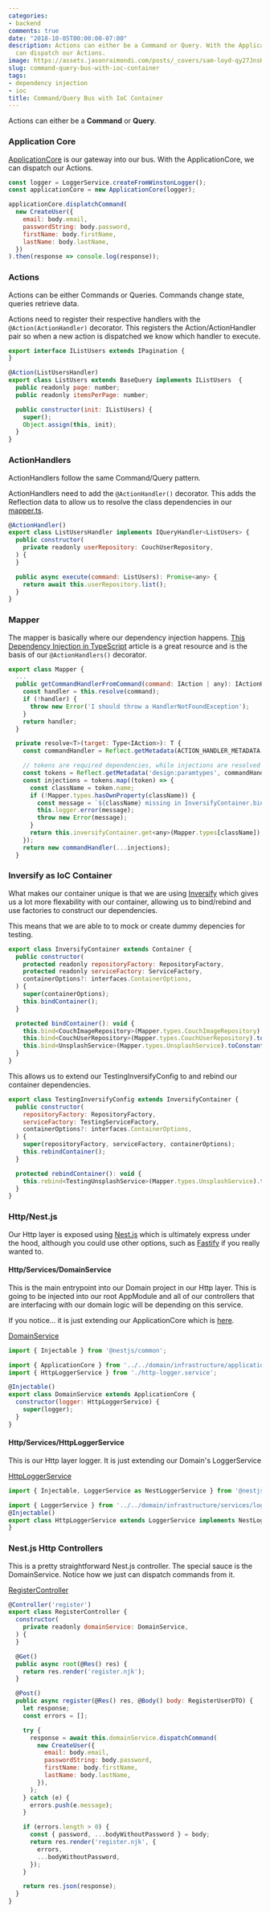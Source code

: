 ```yaml
---
categories:
- backend
comments: true
date: "2018-10-05T00:00:00-07:00"
description: Actions can either be a Command or Query. With the ApplicationCore, we
  can dispatch our Actions.
image: https://assets.jasonraimondi.com/posts/_covers/sam-loyd-qy27JnsH9sU-unsplash.jpg
slug: command-query-bus-with-ioc-container
tags:
- dependency injection
- ioc
title: Command/Query Bus with IoC Container
---
```


Actions can either be a **Command** or **Query**. 

### Application Core

[ApplicationCore](https://git.jasonraimondi.com/jason/posters-http/src/branch/master/src/domain/infrastructure/application.core.ts) is our gateway into our bus. With the ApplicationCore, we can dispatch our Actions.

```javascript
const logger = LoggerService.createFromWinstonLogger();
const applicationCore = new ApplicationCore(logger);

applicationCore.displatchCommand(
  new CreateUser({
    email: body.email,
    passwordString: body.password,
    firstName: body.firstName,
    lastName: body.lastName,
  })
).then(response => console.log(response));
```

### Actions

Actions can be either Commands or Queries. Commands change state, queries retrieve data.

Actions need to register their respective handlers with the `@Action(ActionHandler)` decorator. This registers the Action/ActionHandler pair so when a new action is dispatched we know which handler to execute.

```javascript
export interface IListUsers extends IPagination {
}

@Action(ListUsersHandler)
export class ListUsers extends BaseQuery implements IListUsers  {
  public readonly page: number;
  public readonly itemsPerPage: number;

  public constructor(init: IListUsers) {
    super();
    Object.assign(this, init);
  }
}

```

### ActionHandlers

ActionHandlers follow the same Command/Query pattern.

ActionHandlers need to add the `@ActionHandler()` decorator. This adds the Reflection data to allow us to resolve the class dependencies in our [mapper.ts](https://git.jasonraimondi.com/jason/posters-http/src/branch/master/src/domain/infrastructure/lib/bus/mapper.ts).

```javascript
@ActionHandler()
export class ListUsersHandler implements IQueryHandler<ListUsers> {
  public constructor(
    private readonly userRepository: CouchUserRepository,
  ) {
  }

  public async execute(command: ListUsers): Promise<any> {
    return await this.userRepository.list();
  }
}
```

### Mapper

The mapper is basically where our dependency injection happens. [This Dependency Injection in TypeScript](https://nehalist.io/dependency-injection-in-typescript/) article is a great resource and is the basis of our `@ActionHandlers()` decorator.

```javascript
export class Mapper {
  ...
  public getCommandHandlerFromCommand(command: IAction | any): IActionHandler | any {
    const handler = this.resolve(command);
    if (!handler) {
      throw new Error('I should throw a HandlerNotFoundException');
    }
    return handler;
  }

  private resolve<T>(target: Type<IAction>): T {
    const commandHandler = Reflect.getMetadata(ACTION_HANDLER_METADATA, target.constructor);

    // tokens are required dependencies, while injections are resolved tokens from the Injector
    const tokens = Reflect.getMetadata('design:paramtypes', commandHandler) || [];
    const injections = tokens.map((token) => {
      const className = token.name;
      if (!Mapper.types.hasOwnProperty(className)) {
        const message = `${className} missing in InversifyContainer.bindContainer`;
        this.logger.error(message);
        throw new Error(message);
      }
      return this.inversifyContainer.get<any>(Mapper.types[className]);
    });
    return new commandHandler(...injections);
  }
```

### Inversify as IoC Container

What makes our container unique is that we are using [Inversify](http://inversify.io/) which gives us a lot more flexability with our container, allowing us to bind/rebind and use factories to construct our dependencies.

This means that we are able to to mock or create dummy depencies for testing.

```javascript
export class InversifyContainer extends Container {
  public constructor(
    protected readonly repositoryFactory: RepositoryFactory,
    protected readonly serviceFactory: ServiceFactory,
    containerOptions?: interfaces.ContainerOptions,
  ) {
    super(containerOptions);
    this.bindContainer();
  }

  protected bindContainer(): void {
    this.bind<CouchImageRepository>(Mapper.types.CouchImageRepository).toConstantValue(this.repositoryFactory.imageRepository);
    this.bind<CouchUserRepository>(Mapper.types.CouchUserRepository).toConstantValue(this.repositoryFactory.userRepository);
    this.bind<UnsplashService>(Mapper.types.UnsplashService).toConstantValue(this.serviceFactory.unsplashService);
  }
}
```

This allows us to extend our TestingInversifyConfig to and rebind our container dependencies.

```javascript
export class TestingInversifyConfig extends InversifyContainer {
  public constructor(
    repositoryFactory: RepositoryFactory,
    serviceFactory: TestingServiceFactory,
    containerOptions?: interfaces.ContainerOptions,
  ) {
    super(repositoryFactory, serviceFactory, containerOptions);
    this.rebindContainer();
  }

  protected rebindContainer(): void {
    this.rebind<TestingUnsplashService>(Mapper.types.UnsplashService).toConstantValue(this.serviceFactory.unsplashService);
  }
}
```

### Http/Nest.js

Our Http layer is exposed using [Nest.js](https://nestjs.com/) which is ultimately express under the hood, although you could use other options, such as [Fastify](https://github.com/fastify/fastify) if you really wanted to.


#### Http/Services/DomainService

This is the main entrypoint into our Domain project in our Http layer. This is going to be injected into our root AppModule and all of our controllers that are interfacing with our domain logic will be depending on this service.

If you notice... it is just extending our ApplicationCore which is [here](https://git.jasonraimondi.com/jason/posters-http/src/branch/master/src/domain/infrastructure/application.core.ts).

[DomainService](https://git.jasonraimondi.com/jason/posters-http/src/branch/master/src/http/services/domain.service.ts)

```javascript
import { Injectable } from '@nestjs/common';

import { ApplicationCore } from '../../domain/infrastructure/application.core';
import { HttpLoggerService } from './http-logger.service';

@Injectable()
export class DomainService extends ApplicationCore {
  constructor(logger: HttpLoggerService) {
    super(logger);
  }
}
```

#### Http/Services/HttpLoggerService

This is our Http layer logger. It is just extending our Domain's LoggerService

[HttpLoggerService](https://git.jasonraimondi.com/jason/posters-http/src/branch/master/src/http/services/http-logger.service.ts)

```javascript
import { Injectable, LoggerService as NestLoggerService } from '@nestjs/common';

import { LoggerService } from '../../domain/infrastructure/services/logger.service';
@Injectable()
export class HttpLoggerService extends LoggerService implements NestLoggerService {
}

```


### Nest.js Http Controllers

This is a pretty straightforward Nest.js controller. The special sauce is the DomainService. Notice how we just can dispatch commands from it.

[RegisterController](https://git.jasonraimondi.com/jason/posters-http/src/branch/master/src/http/controllers/register.controller.ts)

```javascript
@Controller('register')
export class RegisterController {
  constructor(
    private readonly domainService: DomainService,
  ) {
  }

  @Get()
  public async root(@Res() res) {
    return res.render('register.njk');
  }

  @Post()
  public async register(@Res() res, @Body() body: RegisterUserDTO) {
    let response;
    const errors = [];

    try {
      response = await this.domainService.dispatchCommand(
        new CreateUser({
          email: body.email,
          passwordString: body.password,
          firstName: body.firstName,
          lastName: body.lastName,
        }),
      );
    } catch (e) {
      errors.push(e.message);
    }

    if (errors.length > 0) {
      const { password, ...bodyWithoutPassword } = body;
      return res.render('register.njk', {
        errors,
        ...bodyWithoutPassword,
      });
    }

    return res.json(response);
  }
}
```
